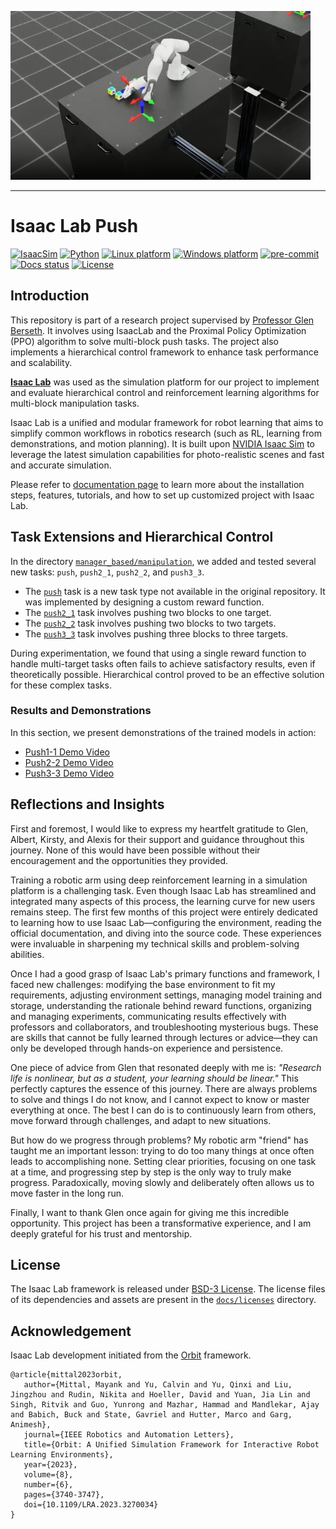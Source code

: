 ![Isaac Lab](docs/source/_static/isaaclab-push.png)

---

# Isaac Lab Push

[![IsaacSim](https://img.shields.io/badge/IsaacSim-4.0-silver.svg)](https://docs.omniverse.nvidia.com/isaacsim/latest/overview.html)
[![Python](https://img.shields.io/badge/python-3.10-blue.svg)](https://docs.python.org/3/whatsnew/3.10.html)
[![Linux platform](https://img.shields.io/badge/platform-linux--64-orange.svg)](https://releases.ubuntu.com/20.04/)
[![Windows platform](https://img.shields.io/badge/platform-windows--64-orange.svg)](https://www.microsoft.com/en-us/)
[![pre-commit](https://img.shields.io/badge/pre--commit-enabled-brightgreen?logo=pre-commit&logoColor=white)](https://pre-commit.com/)
[![Docs status](https://img.shields.io/badge/docs-passing-brightgreen.svg)](https://isaac-sim.github.io/IsaacLab)
[![License](https://img.shields.io/badge/license-BSD--3-yellow.svg)](https://opensource.org/licenses/BSD-3-Clause)

## Introduction

This repository is part of a research project supervised by [Professor Glen Berseth](https://neo-x.github.io/). It involves using IsaacLab and the Proximal Policy Optimization (PPO) algorithm to solve multi-block push tasks. The project also implements a hierarchical control framework to enhance task performance and scalability.

[**Isaac Lab**](https://github.com/isaac-sim/IsaacLab) was used as the simulation platform for our project to implement and evaluate hierarchical control and reinforcement learning algorithms for multi-block manipulation tasks.

Isaac Lab is a unified and modular framework for robot learning that aims to simplify common workflows
in robotics research (such as RL, learning from demonstrations, and motion planning). It is built upon
[NVIDIA Isaac Sim](https://docs.omniverse.nvidia.com/isaacsim/latest/overview.html) to leverage the latest
simulation capabilities for photo-realistic scenes and fast and accurate simulation.

Please refer to [documentation page](https://isaac-sim.github.io/IsaacLab) to learn more about the
installation steps, features, tutorials, and how to set up customized project with Isaac Lab.

## Task Extensions and Hierarchical Control

In the directory [`manager_based/manipulation`](https://github.com/Yannyehao/Isaac-Lab-Push/tree/main/source/extensions/omni.isaac.lab_tasks/omni/isaac/lab_tasks/manager_based/manipulation), we added and tested several new tasks: `push`, `push2_1`, `push2_2`, and `push3_3`.

- The [`push`](https://github.com/Yannyehao/Isaac-Lab-Push/tree/main/source/extensions/omni.isaac.lab_tasks/omni/isaac/lab_tasks/manager_based/manipulation/push) task is a new task type not available in the original repository. It was implemented by designing a custom reward function.  
- The [`push2_1`](https://github.com/Yannyehao/Isaac-Lab-Push/tree/main/source/extensions/omni.isaac.lab_tasks/omni/isaac/lab_tasks/manager_based/manipulation/push2_1) task involves pushing two blocks to one target.  
- The [`push2_2`](https://github.com/Yannyehao/Isaac-Lab-Push/tree/main/source/extensions/omni.isaac.lab_tasks/omni/isaac/lab_tasks/manager_based/manipulation/push2_2) task involves pushing two blocks to two targets.  
- The [`push3_3`](https://github.com/Yannyehao/Isaac-Lab-Push/tree/main/source/extensions/omni.isaac.lab_tasks/omni/isaac/lab_tasks/manager_based/manipulation/push3_3) task involves pushing three blocks to three targets.  

During experimentation, we found that using a single reward function to handle multi-target tasks often fails to achieve satisfactory results, even if theoretically possible. Hierarchical control proved to be an effective solution for these complex tasks.



### Results and Demonstrations

In this section, we present demonstrations of the trained models in action:

- [Push1-1 Demo Video](https://drive.google.com/file/d/1moajrE3K5YBhADNsS6NsvglQM0956MUr/view?usp=drive_link)
- [Push2-2 Demo Video](https://drive.google.com/file/d/1Qe17VZAEfXbi7h0lbjlE2ZKxm4TLRY3Y/view?usp=drive_link)
- [Push3-3 Demo Video](https://drive.google.com/file/d/1To_WHdxHNC5GRiN6GSEWNWjuZHS-lyX9/view?usp=drive_link)


## Reflections and Insights

First and foremost, I would like to express my heartfelt gratitude to Glen, Albert, Kirsty, and Alexis for their support and guidance throughout this journey. None of this would have been possible without their encouragement and the opportunities they provided.

Training a robotic arm using deep reinforcement learning in a simulation platform is a challenging task. Even though Isaac Lab has streamlined and integrated many aspects of this process, the learning curve for new users remains steep. The first few months of this project were entirely dedicated to learning how to use Isaac Lab—configuring the environment, reading the official documentation, and diving into the source code. These experiences were invaluable in sharpening my technical skills and problem-solving abilities.

Once I had a good grasp of Isaac Lab's primary functions and framework, I faced new challenges: modifying the base environment to fit my requirements, adjusting environment settings, managing model training and storage, understanding the rationale behind reward functions, organizing and managing experiments, communicating results effectively with professors and collaborators, and troubleshooting mysterious bugs. These are skills that cannot be fully learned through lectures or advice—they can only be developed through hands-on experience and persistence.

One piece of advice from Glen that resonated deeply with me is:
*"Research life is nonlinear, but as a student, your learning should be linear."*
This perfectly captures the essence of this journey. There are always problems to solve and things I do not know, and I cannot expect to know or master everything at once. The best I can do is to continuously learn from others, move forward through challenges, and adapt to new situations.

But how do we progress through problems? My robotic arm "friend" has taught me an important lesson: trying to do too many things at once often leads to accomplishing none. Setting clear priorities, focusing on one task at a time, and progressing step by step is the only way to truly make progress. Paradoxically, moving slowly and deliberately often allows us to move faster in the long run.

Finally, I want to thank Glen once again for giving me this incredible opportunity. This project has been a transformative experience, and I am deeply grateful for his trust and mentorship.

## License

The Isaac Lab framework is released under [BSD-3 License](LICENSE). The license files of its dependencies and assets are present in the [`docs/licenses`](docs/licenses) directory.

## Acknowledgement

Isaac Lab development initiated from the [Orbit](https://isaac-orbit.github.io/) framework. 

```
@article{mittal2023orbit,
   author={Mittal, Mayank and Yu, Calvin and Yu, Qinxi and Liu, Jingzhou and Rudin, Nikita and Hoeller, David and Yuan, Jia Lin and Singh, Ritvik and Guo, Yunrong and Mazhar, Hammad and Mandlekar, Ajay and Babich, Buck and State, Gavriel and Hutter, Marco and Garg, Animesh},
   journal={IEEE Robotics and Automation Letters},
   title={Orbit: A Unified Simulation Framework for Interactive Robot Learning Environments},
   year={2023},
   volume={8},
   number={6},
   pages={3740-3747},
   doi={10.1109/LRA.2023.3270034}
}
```
